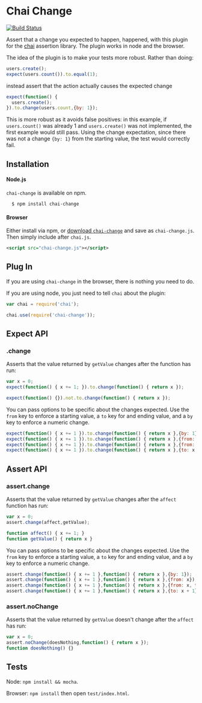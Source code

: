 # Chai Change

[![Build Status](https://travis-ci.org/timruffles/chai-change.svg?branch=master)](https://travis-ci.org/timruffles/chai-change)

Assert that a change you expected to happen, happened, with this plugin for the [chai](http://github.com/logicalparadox/chai) assertion library. The plugin works in node and the browser. 

The idea of the plugin is to make your tests more robust. Rather than doing:

```javascript
users.create();
expect(users.count()).to.equal(1);
```

instead assert that the action actually causes the expected change

```javascript
expect(function() {
  users.create();
}).to.change(users.count,{by: 1});
```

This is more robust as it avoids false positives: in this example, if `users.count()` was already 1 and `users.create()` was not implemented, the first example would still pass. Using the change expectation, since there was not a change `{by: 1}` from the starting value, the test would correctly fail.

## Installation

#### Node.js

`chai-change` is available on npm.

      $ npm install chai-change

#### Browser

Either install via npm, or [download `chai-change`](src/plugin.js) and save as `chai-change.js`. Then simply include after `chai.js`.

```xml
<script src="chai-change.js"></script>
```

## Plug In

If you are using `chai-change` in the browser, there is nothing you need to do.

If you are using node, you just need to tell `chai` about the plugin:

```js
var chai = require('chai');

chai.use(require('chai-change'));
```

## Expect API

### .change

Asserts that the value returned by `getValue` changes after the function has run:

```javascript
var x = 0;
expect(function() { x += 1; }).to.change(function() { return x });

expect(function() {}).not.to.change(function() { return x });
```

You can pass options to be specific about the changes expected. Use the `from` key to enforce a starting value, a `to` key for and ending value, and a
`by` key to enforce a numeric change.

```javascript
expect(function() { x += 1 }).to.change(function() { return x },{by: 1});
expect(function() { x += 1 }).to.change(function() { return x },{from: x});
expect(function() { x += 1 }).to.change(function() { return x },{from: x, to: x + 1});
expect(function() { x += 1 }).to.change(function() { return x },{to: x + 1});
```

## Assert API

### assert.change

Asserts that the value returned by `getValue`
changes after the `affect` function has run:
                                                                                       
```javascript
var x = 0;
assert.change(affect,getValue);

function affect() { x += 1; }
function getValue() { return x }
```
                                                                                       
You can pass options to be specific about the changes expected. Use the `from` 
key to enforce a starting value, a `to` key for and ending value, and a
`by` key to enforce a numeric change.
                                                                                       
```javascript
assert.change(function() { x += 1 },function() { return x },{by: 1});
assert.change(function() { x += 1 },function() { return x },{from: x});
assert.change(function() { x += 1 },function() { return x },{from: x, to: x + 1});
assert.change(function() { x += 1 },function() { return x },{to: x + 1});
```

### assert.noChange

Asserts that the value returned by `getValue`
doesn't change after the `affect` has run:
                                                          
```javascript
var x = 0;
assert.noChange(doesNothing,function() { return x });
function doesNothing() {}
```

## Tests

Node: `npm install && mocha`.

Browser: `npm install` then open `test/index.html`.

